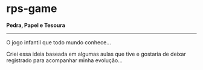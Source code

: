# rps-game

**Pedra, Papel e Tesoura**<br>
<hr>
O jogo infantil que todo mundo conhece...

Criei essa ideia baseada em algumas aulas que tive e gostaria de deixar registrado para acompanhar minha evolução...<br>

